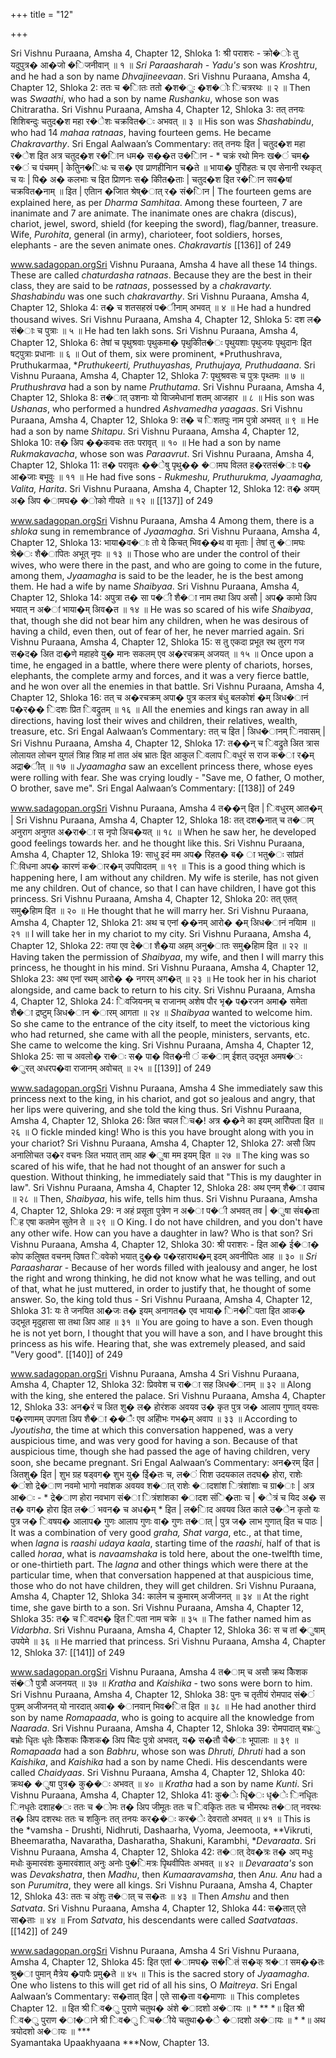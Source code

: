 +++
title = "12"

+++


Sri Vishnu Puraana, Amsha 4, Chapter 12, Shloka 1: श्री पराशरः - क्रो�ोः तु यदुपुत्र� आ�जो �िजनीवान् ॥ १ ॥ *Sri Paraasharah - Yadu's* son was *Kroshtru*, and he had a son by name *Dhvajineevaan*. Sri Vishnu Puraana, Amsha 4, Chapter 12, Shloka 2: ततः च �ाितः ततो �श�ुः �श�ोः िचत्ररथः ॥ २ ॥ Then was *Swaathi*, who had a son by name *Rushanku*, whose son was Chitraratha. Sri Vishnu Puraana, Amsha 4, Chapter 12, Shloka 3: तत् तनयः शिशिबन्दुः चतुद�श महा र�ेशः चक्रवित�ः अभवत् ॥ ३ ॥ His son was *Shashabindu*, who had 14 *mahaa ratnaas*, having fourteen gems. He became *Chakravarthy*. Sri Engal Aalwaan’s Commentary: तत् तनयः इित | चतुद�श महा र�ेश इित अत्र चतुद�श र�ािन धम� स��त उ�ािन - \* चक्रं रथो मिनः ख�ं चम� र�ं च पंचमम् | केतुिन�िधः च स� एव प्राणहीनािन च�ते ॥ भाया� पुरोिहतः च एव सेनानी रथकृत् च यः | पि� अ� कलभाः च इित प्रािणनः स� कीित�ताः | चतुद�श इित र�ािन सव�षां चक्रवित�नाम् ॥ इित | एतािन �जाित श्रेष्�ात् र� सं�ािन | The fourteen gems are explained here, as per *Dharma Samhitaa*. Among these fourteen, 7 are inanimate and 7 are animate. The inanimate ones are chakra \(discus\), chariot, jewel, sword, shield \(for keeping the sword\), flag/banner, treasure. Wife, *Purohita*, general \(in army\), charioteer, foot soldiers, horses, elephants - are the seven animate ones. *Chakravartis*  [[136]] of 249 





www.sadagopan.orgSri Vishnu Puraana, Amsha 4 have all these 14 things. These are called *chaturdasha ratnaas*. Because they are the best in their class, they are said to be *ratnaas*, possessed by a *chakravarty. Shashabindu* was one such *chakravarthy*. Sri Vishnu Puraana, Amsha 4, Chapter 12, Shloka 4: त� च शतसहस्रं प�ीनाम् अभवत् ॥ ४ ॥ He had a hundred thousand wives. Sri Vishnu Puraana, Amsha 4, Chapter 12, Shloka 5: दश ल� सं�ाः च पुत्राः ॥ ५ ॥ He had ten lakh sons. Sri Vishnu Puraana, Amsha 4, Chapter 12, Shloka 6: तेषां च पृथुश्रवाः पृथुकमा� पृथुकीित�ः पृथुयशाः पृथुजयः पृथुदानः इित षट्पुत्राः प्रधानाः ॥ ६ ॥ Out of them, six were prominent, *Pruthushrava, Pruthukarmaa, **Pruthukeerti, Pruthuyashas, Pruthujaya, Pruthudaana*. Sri Vishnu Puraana, Amsha 4, Chapter 12, Shloka 7: पृथुश्रवसः च पुत्रः पृथ्तमः ॥ ७ ॥ *Pruthushrava* had a son by name *Pruthutama*. Sri Vishnu Puraana, Amsha 4, Chapter 12, Shloka 8: त�ात् उशनाः यो वािजमेधानां शतम् आजहार ॥ ८ ॥ His son was *Ushanas*, who performed a hundred *Ashvamedha yaagaas*. Sri Vishnu Puraana, Amsha 4, Chapter 12, Shloka 9: त� च िशतपुः नाम पुत्रो अभवत् ॥ ९ ॥ He had a son by name *Shitapu*. Sri Vishnu Puraana, Amsha 4, Chapter 12, Shloka 10: त� अिप ��कवचः ततः परावृत् ॥ १० ॥ He had a son by name *Rukmakavacha*, whose son was *Paraavrut*. Sri Vishnu Puraana, Amsha 4, Chapter 12, Shloka 11: त� परावृतः ��ेषु पृथु�� �ामघ विलत ह�रतसं�ाः प� आ�जाः बभूवुः ॥ ११ ॥ He had five sons - *Rukmeshu, Pruthurukma, Jyaamagha, Valita, Harita*. Sri Vishnu Puraana, Amsha 4, Chapter 12, Shloka 12: त� अयम् अ� अिप �ामघ� �ोको गीयते ॥ १२ ॥  [[137]] of 249 





www.sadagopan.orgSri Vishnu Puraana, Amsha 4 Among them, there is a *shloka* sung in remembrance of *Jyaamagha*. Sri Vishnu Puraana, Amsha 4, Chapter 12, Shloka 13: भाया�व�ाः तो ये केिचत् भिव��थ वा मृताः | तेषां तु �ामघः श्रे�ः शै�ापितः अभूत् नृपः ॥ १३ ॥ Those who are under the control of their wives, who were there in the past, and who are going to come in the future, among them, *Jyaamagha* is said to be the leader, he is the best among them. He had a wife by name *Shaibyaa*. Sri Vishnu Puraana, Amsha 4, Chapter 12, Shloka 14: अपुत्रा त� सा प�ी शै�ा नाम तथा अिप असौ | अप� कामो अिप भयात् न अ�ां भाया�म् अिव�त ॥ १४ ॥ He was so scared of his wife *Shaibyaa*, that, though she did not bear him any children, when he was desirous of having a child, even then, out of fear of her, he never married again. Sri Vishnu Puraana, Amsha 4, Chapter 12, Shloka 15: स तु् एकदा प्रभूत रथ तुरग गज स�द� अित दा�णे महाहवे यु� मानः सकलम् एव अ�रचक्रम् अजयत् ॥ १५ ॥ Once upon a time, he engaged in a battle, where there were plenty of chariots, horses, elephants, the complete army and forces, and it was a very fierce battle, and he won over all the enemies in that battle. Sri Vishnu Puraana, Amsha 4, Chapter 12, Shloka 16: तत् च अ�रचक्रम् अपा� पुत्र कलत्र बंधु बलकोशं �म् अिध�ानं प�र�� िदशः प्रित िवद्रुतम् ॥ १६ ॥ All the enemies and kings ran away in all directions, having lost their wives and children, their relatives, wealth, treasure, etc. Sri Engal Aalwaan’s Commentary: तत् च इित | अिध�ानम् िनवासम् | Sri Vishnu Puraana, Amsha 4, Chapter 12, Shloka 17: त��न् च िवद्रुते अित त्रास लोलायत लोचन युगलं त्रािह त्रािह मां तात अंब भ्रातः इित आकुल िवलाप िवधुरं स राज क�ा र�म् अद्रा�ीत् ॥ १७ ॥ *Jyaamagha* saw an excellent princess there, whose eyes were rolling with fear. She was crying loudly - "Save me, O father, O mother, O brother, save me". Sri Engal Aalwaan’s Commentary:  [[138]] of 249 





www.sadagopan.orgSri Vishnu Puraana, Amsha 4 त��न् इित | िवधुरम् आत�म् | Sri Vishnu Puraana, Amsha 4, Chapter 12, Shloka 18: तत् दश�नात् च त�ाम् अनुराग अनुगत अ�रा�ा स नृपो अिच�यत् ॥ १८ ॥ When he saw her, he developed good feelings towards her. and he thought like this. Sri Vishnu Puraana, Amsha 4, Chapter 12, Shloka 19: साधु इदं मम अप� रिहत� ब� ा भतु�ः सांप्रतं िविधना अप� कारणं क�ार�म् उपपािदतम् ॥ १९ ॥ This is a good thing which is happening here, I am without any children. My wife is sterile, has not given me any children. Out of chance, so that I can have children, I have got this princess. Sri Vishnu Puraana, Amsha 4, Chapter 12, Shloka 20: तत् एतत् समु�हािम इित ॥ २० ॥ He thought that he will marry her. Sri Vishnu Puraana, Amsha 4, Chapter 12, Shloka 21: अथ च एनां ��नम् आरो� �म् अिध�ानं नयािम ॥ २१ ॥ I will take her in my chariot to my city. Sri Vishnu Puraana, Amsha 4, Chapter 12, Shloka 22: तया एव दे�ा शै�या अहम् अनु�ातः समु�हािम इित ॥ २२ ॥ Having taken the permission of *Shaibyaa*, my wife, and then I will marry this princess, he thought in his mind. Sri Vishnu Puraana, Amsha 4, Chapter 12, Shloka 23: अथ एनां रथम् आरो� � नगरम् अग�त् ॥ २३ ॥ He took her in his chariot alongside, and came back to return to his city. Sri Vishnu Puraana, Amsha 4, Chapter 12, Shloka 24: िवजियनम् च राजानम् अशेष पौर भृ� प�रजन अमा� समेता शै�ा द्रष्टुम् अिध�ान �ारम् आगता ॥ २४ ॥ *Shaibyaa* wanted to welcome him. So she came to the entrance of the city itself, to meet the victorious king who had returned, she came with all the people, ministers, servants, etc. She came to welcome the king. Sri Vishnu Puraana, Amsha 4, Chapter 12, Shloka 25: सा च अवलो� रा�ः स� पा� वित�नी ं क�ाम् ईशत् उद्भूत अमष�ः �ुरत् अधरप�वा राजानम् अवोचत् ॥ २५ ॥  [[139]] of 249 





www.sadagopan.orgSri Vishnu Puraana, Amsha 4 She immediately saw this princess next to the king, in his chariot, and got so jealous and angry, that her lips were quivering, and she told the king thus. Sri Vishnu Puraana, Amsha 4, Chapter 12, Shloka 26: अित चपल िच�\! अत्र ��ने का इयम् आरोिपता इित ॥ २६ ॥ O fickle minded king\! Who is this you have brought along with you in your chariot? Sri Vishnu Puraana, Amsha 4, Chapter 12, Shloka 27: असौ अिप अनालोिचत उ�र वचनः अित भयात् ताम् आह �ुषा मम इयम् इित ॥ २७ ॥ The king was so scared of his wife, that he had not thought of an answer for such a question. Without thinking, he immediately said that "This is my daughter in law". Sri Vishnu Puraana, Amsha 4, Chapter 12, Shloka 28: अथ एनम् शै�ा उवाच ॥ २८ ॥ Then, *Shaibyaa*, his wife, tells him thus. Sri Vishnu Puraana, Amsha 4, Chapter 12, Shloka 29: न अहं प्रसूता पुत्रेण न अ�ा प�ी अभवत् तव | �ुषा संब�ता िह एषा कतमेन सुतेन ते ॥ २९ ॥ O King. I do not have children, and you don't have any other wife. How can you have a daughter in law? Who is that son? Sri Vishnu Puraana, Amsha 4, Chapter 12, Shloka 30: श्री पराशरः - इित आ� ई�ा� कोप कलुिषत वचनम् उिषत िववेको भयात् दु�� प�रहाराथ�म् इदम् अवनीपितः आह ॥ ३० ॥ *Sri Paraasharar* - Because of her words filled with jealousy and anger, he lost the right and wrong thinking, he did not know what he was telling, and out of that, what he just muttered, in order to justify that, he thought of some answer. So, the king told thus - Sri Vishnu Puraana, Amsha 4, Chapter 12, Shloka 31: यः ते जनयित आ�जः त� इयम् अनागत� एव भाया� िन�िपता इित आक� उद्भूत मृदुहासा सा तथा अिप आह ॥ ३१ ॥ You are going to have a son. Even though he is not yet born, I thought that you will have a son, and I have brought this princess as his wife. Hearing that, she was extremely pleased, and said "Very good".  [[140]] of 249 





www.sadagopan.orgSri Vishnu Puraana, Amsha 4 Sri Vishnu Puraana, Amsha 4, Chapter 12, Shloka 32: प्रिववेश च रा�ा सह अिध�ानम् ॥ ३२ ॥ Along with the king, she entered the palace. Sri Vishnu Puraana, Amsha 4, Chapter 12, Shloka 33: अन�रं च अित शु� ल� होरंशक अवयव उ� कृत पुत्र ज� आलाप गुणात् वयसः प�रणामम् उपगता अिप शै�ा ��ैः एव अहोिभः गभ�म् अवाप ॥ ३३ ॥ According to *Jyoutisha*, the time at which this conversation happened, was a very auspicious time, and was very good for having a son. Because of that auspicious time, though she had passed the age of having children, very soon, she became pregnant. Sri Engal Aalwaan’s Commentary: अन�रम् इित | अितशु� इित | शुभ ग्रह षड्वग� शुभ यु� ईि�तः च, ल�ं रािश उदयकाल तदघ� होरा, राशेः �ंशो द्रे�ाण नवमो भागो नवांशक अवयव श�ात् राशेः �ादशांश ित्रंशांशाः च ग्रा�ाः | अत्र आ�ः - \* द्रे�ाण होरा नवभाग सं�ा ित्रंशांशका �ादश संि�ताः च | �ेत्रं च यिद अ� स त� वग� होरा इित ल�ं भवन� च अध�म् \* इित | ल�ािद अवयव अित काले उ�ेन कृतो यः पुत्र ज� िवषय� आलाप� गुणः आलाप गुणः वा� गुणः त�ात् | पुत्र ज� लाभ गुणात् इित च पाठः | It was a combination of very good *graha, Shat varga*, etc., at that time, when *lagna* is *raashi udaya kaala*, starting time of the *raashi*, half of that is called *horaa*, what is *navaamshaka* is told here, about the one-twelfth time, or one-thirtieth part. The *lagna* and other things which were there at the particular time, when that conversation happened at that auspicious time, those who do not have children, they will get children. Sri Vishnu Puraana, Amsha 4, Chapter 12, Shloka 34: कालेन च कुमारम् अजीजनत् ॥ ३४ ॥ At the right time, she gave birth to a son. Sri Vishnu Puraana, Amsha 4, Chapter 12, Shloka 35: त� च िवदभ� इित िपता नाम चक्रे ॥ ३५ ॥ The father named him as *Vidarbha*. Sri Vishnu Puraana, Amsha 4, Chapter 12, Shloka 36: स च तां �ुषाम् उपयेमे ॥ ३६ ॥ He married that princess. Sri Vishnu Puraana, Amsha 4, Chapter 12, Shloka 37:  [[141]] of 249 





www.sadagopan.orgSri Vishnu Puraana, Amsha 4 त�ाम् च असौ क्रथ कैिशक सं�ौ पुत्रौ अजनयत् ॥ ३७ ॥ *Kratha* and *Kaishika* - two sons were born to him. Sri Vishnu Puraana, Amsha 4, Chapter 12, Shloka 38: पुनः च तृतीयं रोमपाद सं�ं पुत्रम् अजीजनत् यो नारदात् अवा� �ानवान् भिव�ित इित ॥ ३८ ॥ He had another third son by name *Romapaada*, who is going to acquire all the knowledge from *Naarada*. Sri Vishnu Puraana, Amsha 4, Chapter 12, Shloka 39: रोमपादात् बभ्रःु बभ्रोः धृितः धृतेः कैिशकः कैिशक� अिप चेिदः पुत्रो अभवत्, य� स�तौ चै�ाः भूपालाः ॥ ३९ ॥ *Romapaada* had a son *Babhru*, whose son was *Dhruti, Dhruti* had a son *Kaishika*, and *Kaishika* had a son by name Chedi. His descendants were called *Chaidyaas*. Sri Vishnu Puraana, Amsha 4, Chapter 12, Shloka 40: क्रथ� �ुषा पुत्र� कु��ः अभवत् ॥ ४० ॥ *Kratha* had a son by name *Kunti*. Sri Vishnu Puraana, Amsha 4, Chapter 12, Shloka 41: कु�ेः धृि�ः धृ�ेः िनधृितः िनधृतेः दशाह�ः ततः च �ोमः त� अिप जीमूतः ततः च िवकृितः ततः च भीमरथः त�ात् नवरथः त� अिप दशरथः ततः च शकुिनः तत् तनयः कर��ः कर�ेः देवरातो अभवत् ॥ ४१ ॥ This is the *vamsha - Drushti, Nidhruti, Dashaarha, Vyoma, Jeemoota, **Vikruti, Bheemaratha, Navaratha, Dasharatha, Shakuni, Karambhi, **Devaraata*. Sri Vishnu Puraana, Amsha 4, Chapter 12, Shloka 42: त�ात् देव�त्रः त� अप् मधुः मधोः कुमारवंशः कुमारवंशात् अनुः अनोः पु�िमत्रः पृिथवीपितः अभवत् ॥ ४२ ॥ *Devaraata's* son was *Devakshatra*, then *Madhu*, then *Kumaaravamsha*, then *Anu. Anu* had a son *Purumitra*, they were all kings. Sri Vishnu Puraana, Amsha 4, Chapter 12, Shloka 43: ततः च अंशुः त�ात् च स�तः ॥ ४३ ॥ Then *Amshu* and then *Satvata*. Sri Vishnu Puraana, Amsha 4, Chapter 12, Shloka 44: स�तात् एते सा�ताः ॥ ४४ ॥ From *Satvata*, his descendants were called *Saatvataas*.  [[142]] of 249 





www.sadagopan.orgSri Vishnu Puraana, Amsha 4 Sri Vishnu Puraana, Amsha 4, Chapter 12, Shloka 45: इित एतां �ामघ� स�ितं स�क् श्र�ा सम��तः श्रु�ा पुमान् मैत्रेय �पापैः प्रमु�ते ॥ ४५ ॥ This is the sacred story of *Jyaamagha*. One who listens to this will get rid of all his sins, O *Maitreya*. Sri Engal Aalwaan’s Commentary: स�तात् इित | एते सा�ता व�माणाः ॥ This completes Chapter 12. ॥ इित श्री िव�ु पुराणे चतुथ� अंशे �ादशो अ�ायः ॥ * ** *॥ इित श्री िव�ु पुराण �ा�ाने श्री िव�ु िच�ीये चतुथा��े �ादशो अ�ायः ॥ * *॥ अथ त्रयोदशो अ�ायः ॥ ***   
Syamantaka Upaakhyaana ***Now, Chapter 13. 

